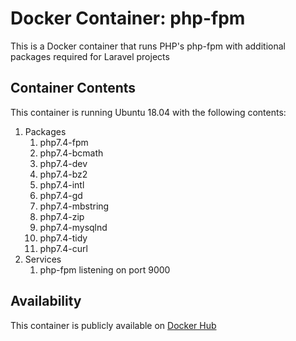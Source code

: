 Docker Container: php-fpm
=========================
This is a Docker container that runs PHP's php-fpm with additional packages required for Laravel projects

Container Contents
------------------
This container is running Ubuntu 18.04 with the following contents:

1. Packages
    1. php7.4-fpm
    2. php7.4-bcmath
    3. php7.4-dev
    4. php7.4-bz2
    5. php7.4-intl
    6. php7.4-gd
    7. php7.4-mbstring
    8. php7.4-zip
    9. php7.4-mysqlnd
    10. php7.4-tidy
    11. php7.4-curl
2. Services
    1. php-fpm listening on port 9000

Availability
------------
This container is publicly available on [Docker Hub](https://hub.docker.com/r/massivehealth/php-fpm)
